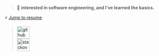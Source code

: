 > 🌱 **interested in software engineering, and I've learned the basics.**

  ⚡ [Jump to resume](https://github.com/juba97/Resume)
  
  > [<img src='https://cdn2.iconfinder.com/data/icons/social-icons-33/128/Github-512.png' alt='github' height='40'>](https://github.com/Juba97)  
  > [<img src='https://upload.wikimedia.org/wikipedia/commons/thumb/e/ef/Stack_Overflow_icon.svg/512px-Stack_Overflow_icon.svg.png' alt='stackoverflow' height='40'>](https://stackoverflow.com/users/14513605/juba-koguashvili)

  
 
